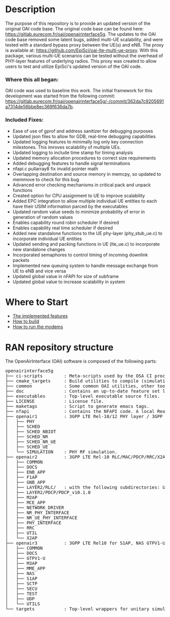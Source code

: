# Description #
The purpose of this repository is to provide an updated version of the original OAI code base. The original code base can be found here: https://gitlab.eurecom.fr/oai/openairinterface5g. The updates to the OAI code base removed some latent bugs, added multi-UE scalability, and were tested with a standard bypass proxy between the UE(s) and eNB. The proxy is available at: https://github.com/EpiSci/oai-lte-multi-ue-proxy. With this package, various multi-UE scenarios can be tested without the overhead of PHY-layer features of underlying radios. This proxy was created to allow users to test and utilize EpiSci's updated version of the OAI code.
### Where this all began: ###
OAI code was used to baseline this work. The initial framework for this development was started from the following commit: https://gitlab.eurecom.fr/oai/openairinterface5g/-/commit/362da7c9205691a7314de56bbe8ec369f636da7b.

### Included Fixes: ###
- Ease of use of gprof and address sanitizer for debugging purposes
- Updated json files to allow for GDB, real-time debugging capabilities
- Updated logging features to minimally log only key connection milestones. This imroves scalability of multiple UEs.
- Updated logging to include time stamp for timing analysis
- Updated memory allocation procedures to correct size requirements
- Added debugging features to handle signal terminations
- nfapi.c pullarray8 fix invalid pointer math
- Overlapping destination and source memory in memcpy, so updated to memmove to check for this bug
- Advanced error checking mechanisms in critical pack and unpack functions
- Created option for CPU assignment to UE to improve scalability
- Added EPC integration to allow multiple individual UE entities to each have their USIM information parced by the executables
- Updated random value seeds to minimize probability of error in generation of random values
- Enables capability round robin scheduler if desired
- Enables capability real time scheduler if desired
- Added new standalone functions to the UE phy-layer (phy_stub_ue.c) to incorporate individual UE entities
- Updated sending and packing functions in UE (lte_ue.c) to incorporate new standalone changes
- Incorporated semaphores to control timing of incoming downlink packets
- Implemented new queuing system to handle message exchange from UE to eNB and vice versa
- Updated global value in nFAPI for size of subframe
- Updated global value to increase scalability in system


# Where to Start #

 *  [The implemented features](./doc/FEATURE_SET.md)
 *  [How to build](./doc/BUILD.md)
 *  [How to run the modems](./doc/RUNMODEM.md)

# RAN repository structure #

The OpenAirInterface (OAI) software is composed of the following parts: 

<pre>
openairinterface5g
├── ci-scripts        : Meta-scripts used by the OSA CI process. Contains also configuration files used day-to-day by CI.
├── cmake_targets     : Build utilities to compile (simulation, emulation and real-time platforms), and generated build files.
├── common            : Some common OAI utilities, other tools can be found at openair2/UTILS.
├── doc               : Contains an up-to-date feature set list and starting tutorials.
├── executables       : Top-level executable source files.
├── LICENSE           : License file.
├── maketags          : Script to generate emacs tags.
├── nfapi             : Contains the NFAPI code. A local Readme file provides more details.
├── openair1          : 3GPP LTE Rel-10/12 PHY layer / 3GPP NR Rel-15 layer. A local Readme file provides more details.
│   ├── PHY
│   ├── SCHED
│   ├── SCHED_NBIOT
│   ├── SCHED_NR
│   ├── SCHED_NR_UE
│   ├── SCHED_UE
│   └── SIMULATION    : PHY RF simulation.
├── openair2          : 3GPP LTE Rel-10 RLC/MAC/PDCP/RRC/X2AP + LTE Rel-14 M2AP implementation. Also 3GPP NR Rel-15 RLC/MAC/PDCP/RRC/X2AP.
│   ├── COMMON
│   ├── DOCS
│   ├── ENB_APP
│   ├── F1AP
│   ├── GNB_APP
│   ├── LAYER2/RLC/   : with the following subdirectories: UM_v9.3.0, TM_v9.3.0, and AM_v9.3.0.
│   ├── LAYER2/PDCP/PDCP_v10.1.0
│   ├── M2AP
│   ├── MCE_APP
│   ├── NETWORK_DRIVER
│   ├── NR_PHY_INTERFACE
│   ├── NR_UE_PHY_INTERFACE
│   ├── PHY_INTERFACE
│   ├── RRC
│   ├── UTIL
│   └── X2AP
├── openair3          : 3GPP LTE Rel10 for S1AP, NAS GTPV1-U for both ENB and UE.
│   ├── COMMON
│   ├── DOCS
│   ├── GTPV1-U
│   ├── M3AP
│   ├── MME_APP
│   ├── NAS
│   ├── S1AP
│   ├── SCTP
│   ├── SECU
│   ├── TEST
│   ├── UDP
│   └── UTILS
└── targets           : Top-level wrappers for unitary simulation for PHY channels, system-level emulation (eNB-UE with and without S1), and realtime eNB and UE and RRH GW.
</pre>
